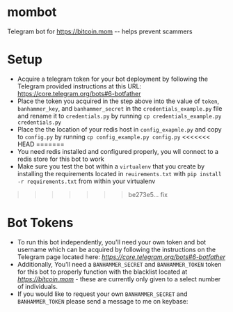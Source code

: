 # mombot
Telegram bot for https://bitcoin.mom -- helps prevent scammers

# Setup
* Acquire a telegram token for your bot deployment by following the Telegram provided instructions at this URL: https://core.telegram.org/bots#6-botfather
* Place the token you acquired in the step above into the value of `token`, `banhammer_key`, and `banhammer_secret` in the `credentials_example.py` file and rename it to `credentials.py` by running `cp credentials_example.py credentials.py`
* Place the the location of your redis host in `config_exapmle.py` and copy to `config.py` by running `cp config_example.py config.py`
<<<<<<< HEAD
=======
* You need redis installed and configured properly, you wll connect to a redis store for this bot to work
* Make sure you test the bot within a `virtualenv` that you create by installing the requirements located in `reuirements.txt` with `pip install -r requirements.txt` from within your virtualenv
>>>>>>> be273e5... fix

# Bot Tokens
* To run this bot independently, you'll need your own token and bot username which can be acquired by following the instructions on the Telegram page located here: *https://core.telegram.org/bots#6-botfather*
* Additionally, You'll need a `BANHAMMER_SECRET` and `BANHAMMER_TOKEN` token for this bot to properly function with the blacklist located at *https://bitcoin.mom* - these are currently only given to a select number of individuals.
* If you would like to request your own `BANHAMMER_SECRET` and `BANHAMMER_TOKEN` please send a message to me on keybase:
